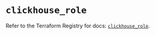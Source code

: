 # `clickhouse_role`

Refer to the Terraform Registry for docs: [`clickhouse_role`](https://registry.terraform.io/providers/ivanofthings/clickhouse/3.8.0/docs/resources/role).
